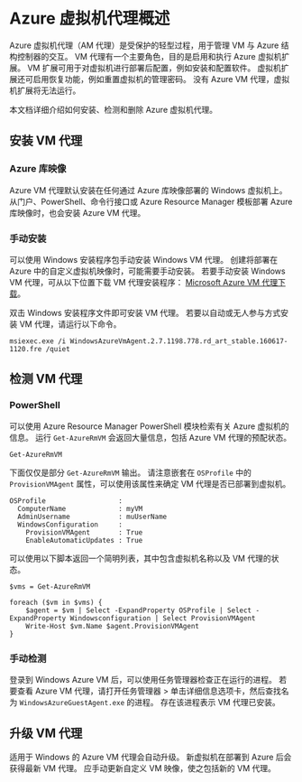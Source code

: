 <properties
    pageTitle="Azure 虚拟机代理概述 | Azure"
    description="Azure 虚拟机代理概述"
    services="virtual-machines-windows"
    documentationcenter="virtual-machines"
    author="neilpeterson"
    manager="timlt"
    editor="tysonn"
    tags="azure-resource-manager" />
<tags
    ms.assetid="0a1f212e-053e-4a39-9910-8d622959f594"
    ms.service="virtual-machines-windows"
    ms.devlang="na"
    ms.topic="article"
    ms.tgt_pltfrm="vm-windows"
    ms.workload="infrastructure-services"
    ms.date="03/28/2017"
    wacn.date="05/31/2017"
    ms.author="nepeters"
    ms.translationtype="Human Translation"
    ms.sourcegitcommit="457fc748a9a2d66d7a2906b988e127b09ee11e18"
    ms.openlocfilehash="e0833cf51733212389dfbe23a620f6b8336c461b"
    ms.contentlocale="zh-cn"
    ms.lasthandoff="05/05/2017" />

# <a name="azure-virtual-machine-agent-overview"></a>Azure 虚拟机代理概述

Azure 虚拟机代理（AM 代理）是受保护的轻型过程，用于管理 VM 与 Azure 结构控制器的交互。 VM 代理有一个主要角色，目的是启用和执行 Azure 虚拟机扩展。 VM 扩展可用于对虚拟机进行部署后配置，例如安装和配置软件。 虚拟机扩展还可启用恢复功能，例如重置虚拟机的管理密码。 没有 Azure VM 代理，虚拟机扩展将无法运行。

本文档详细介绍如何安装、检测和删除 Azure 虚拟机代理。

## <a name="install-the-vm-agent"></a>安装 VM 代理

### <a name="azure-gallery-image"></a>Azure 库映像

Azure VM 代理默认安装在任何通过 Azure 库映像部署的 Windows 虚拟机上。 从门户、PowerShell、命令行接口或 Azure Resource Manager 模板部署 Azure 库映像时，也会安装 Azure VM 代理。 

### <a name="manual-installation"></a>手动安装

可以使用 Windows 安装程序包手动安装 Windows VM 代理。 创建将部署在 Azure 中的自定义虚拟机映像时，可能需要手动安装。 若要手动安装 Windows VM 代理，可从以下位置下载 VM 代理安装程序： [Microsoft Azure VM 代理下载](http://go.microsoft.com/fwlink/?LinkID=394789)。 

双击 Windows 安装程序文件即可安装 VM 代理。 若要以自动或无人参与方式安装 VM 代理，请运行以下命令。

    msiexec.exe /i WindowsAzureVmAgent.2.7.1198.778.rd_art_stable.160617-1120.fre /quiet

## <a name="detect-the-vm-agent"></a>检测 VM 代理

### <a name="powershell"></a>PowerShell

可以使用 Azure Resource Manager PowerShell 模块检索有关 Azure 虚拟机的信息。 运行 `Get-AzureRmVM` 会返回大量信息，包括 Azure VM 代理的预配状态。

    Get-AzureRmVM

下面仅仅是部分 `Get-AzureRmVM` 输出。 请注意嵌套在 `OSProfile` 中的 `ProvisionVMAgent` 属性，可以使用该属性来确定 VM 代理是否已部署到虚拟机。

    OSProfile                  :
      ComputerName             : myVM
      AdminUsername            : muUserName
      WindowsConfiguration     :
        ProvisionVMAgent       : True
        EnableAutomaticUpdates : True

可以使用以下脚本返回一个简明列表，其中包含虚拟机名称以及 VM 代理的状态。

    $vms = Get-AzureRmVM

    foreach ($vm in $vms) {
        $agent = $vm | Select -ExpandProperty OSProfile | Select -ExpandProperty Windowsconfiguration | Select ProvisionVMAgent
        Write-Host $vm.Name $agent.ProvisionVMAgent
    }

### <a name="manual-detection"></a>手动检测

登录到 Windows Azure VM 后，可以使用任务管理器检查正在运行的进程。 若要查看 Azure VM 代理，请打开任务管理器 > 单击详细信息选项卡，然后查找名为 `WindowsAzureGuestAgent.exe` 的进程。 存在该进程表示 VM 代理已安装。

## <a name="upgrade-the-vm-agent"></a>升级 VM 代理

适用于 Windows 的 Azure VM 代理会自动升级。 新虚拟机在部署到 Azure 后会获得最新 VM 代理。 应手动更新自定义 VM 映像，使之包括新的 VM 代理。

<!--Update_Description: wording update-->